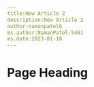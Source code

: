 ```yaml
---
title:New Article 2
description:New Article 2
author:namanpatel6
ms.author:NamanPatel-5461
ms.date:2023-01-18
---
```


# Page Heading


